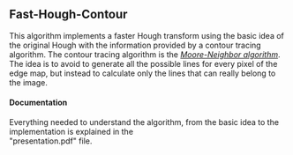 ## Fast-Hough-Contour

This algorithm implements a faster Hough transform using the basic idea of the original Hough with the information provided by a contour tracing algorithm. The contour tracing algorithm is the _[Moore-Neighbor algorithm](https://en.wikipedia.org/wiki/Moore_neighborhood)_. <br>
The idea is to avoid to generate all the possible lines for every pixel of the edge map, but instead to calculate only the lines that can really belong to the image. <br>

#### Documentation
Everything needed to understand the algorithm, from the basic idea to the implementation is explained in the <br>
"presentation.pdf" file.
